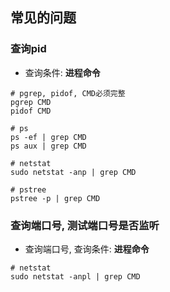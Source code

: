 ## 常见的问题

### 查询pid

- 查询条件: **进程命令**

```
# pgrep, pidof, CMD必须完整
pgrep CMD
pidof CMD

# ps
ps -ef | grep CMD
ps aux | grep CMD

# netstat
sudo netstat -anp | grep CMD

# pstree
pstree -p | grep CMD
```


### 查询端口号, 测试端口号是否监听

- 查询端口号, 查询条件: **进程命令**

```
# netstat
sudo netstat -anpl | grep CMD
```